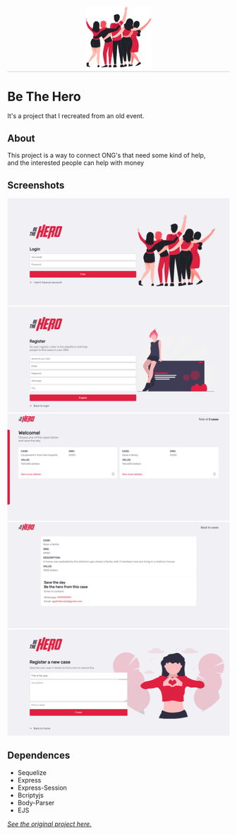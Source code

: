 <p align="center" style="border-bottom: 1px solid #ccc" >
  <img src="https://github.com/CauaS1/be-the-hero/blob/master/public/img/people.svg" width="150px" />
</p>

# Be The Hero

It's a project that I recreated from an old event.

## About
This project is a way to connect ONG's that need some kind of help, <br>
and the interested people can help with money 

## Screenshots
<img src="https://github.com/CauaS1/be-the-hero/blob/master/public/screenshot/screen1.PNG" />
<img src="https://github.com/CauaS1/be-the-hero/blob/master/public/screenshot/screen2.PNG" />
<img src="https://github.com/CauaS1/be-the-hero/blob/master/public/screenshot/screen3.PNG" />
<img src="https://github.com/CauaS1/be-the-hero/blob/master/public/screenshot/screen4.PNG" />
<img src="https://github.com/CauaS1/be-the-hero/blob/master/public/screenshot/screen5.PNG" />

## Dependences
<ul>
  <li>Sequelize</li>
  <li>Express</li>
  <li>Express-Session</li>
  <li>Bcriptyjs</li>
  <li>Body-Parser</li>
  <li>EJS</li>
</ul>


<a href="https://www.figma.com/file/2C2yvw7jsCOGmaNUDftX9n/Be-The-Hero---OmniStack-11?node-id=0%3A1">
  <i>See the original project here.</i>
</a>
